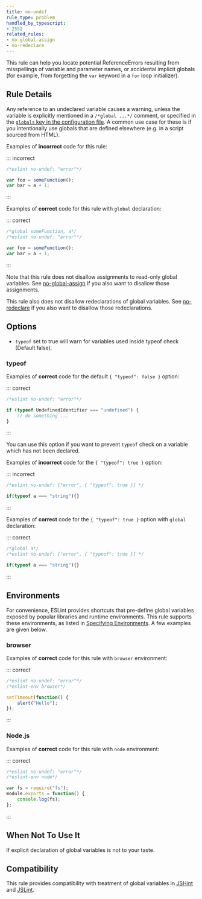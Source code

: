 ```yaml
---
title: no-undef
rule_type: problem
handled_by_typescript:
- 2552
related_rules:
- no-global-assign
- no-redeclare
---
```




This rule can help you locate potential ReferenceErrors resulting from misspellings of variable and parameter names, or accidental implicit globals (for example, from forgetting the `var` keyword in a `for` loop initializer).

## Rule Details

Any reference to an undeclared variable causes a warning, unless the variable is explicitly mentioned in a `/*global ...*/` comment, or specified in the [`globals` key in the configuration file](../use/configure/language-options#using-configuration-files-1). A common use case for these is if you intentionally use globals that are defined elsewhere (e.g. in a script sourced from HTML).

Examples of **incorrect** code for this rule:

::: incorrect

```js
/*eslint no-undef: "error"*/

var foo = someFunction();
var bar = a + 1;
```

:::

Examples of **correct** code for this rule with `global` declaration:

::: correct

```js
/*global someFunction, a*/
/*eslint no-undef: "error"*/

var foo = someFunction();
var bar = a + 1;
```

:::

Note that this rule does not disallow assignments to read-only global variables.
See [no-global-assign](no-global-assign) if you also want to disallow those assignments.

This rule also does not disallow redeclarations of global variables.
See [no-redeclare](no-redeclare) if you also want to disallow those redeclarations.

## Options

* `typeof` set to true will warn for variables used inside typeof check (Default false).

### typeof

Examples of **correct** code for the default `{ "typeof": false }` option:

::: correct

```js
/*eslint no-undef: "error"*/

if (typeof UndefinedIdentifier === "undefined") {
    // do something ...
}
```

:::

You can use this option if you want to prevent `typeof` check on a variable which has not been declared.

Examples of **incorrect** code for the `{ "typeof": true }` option:

::: incorrect

```js
/*eslint no-undef: ["error", { "typeof": true }] */

if(typeof a === "string"){}
```

:::

Examples of **correct** code for the `{ "typeof": true }` option with `global` declaration:

::: correct

```js
/*global a*/
/*eslint no-undef: ["error", { "typeof": true }] */

if(typeof a === "string"){}
```

:::

## Environments

For convenience, ESLint provides shortcuts that pre-define global variables exposed by popular libraries and runtime environments. This rule supports these environments, as listed in [Specifying Environments](../use/configure/language-options#specifying-environments).  A few examples are given below.

### browser

Examples of **correct** code for this rule with `browser` environment:

::: correct

```js
/*eslint no-undef: "error"*/
/*eslint-env browser*/

setTimeout(function() {
    alert("Hello");
});
```

:::

### Node.js

Examples of **correct** code for this rule with `node` environment:

::: correct

```js
/*eslint no-undef: "error"*/
/*eslint-env node*/

var fs = require("fs");
module.exports = function() {
    console.log(fs);
};
```

:::

## When Not To Use It

If explicit declaration of global variables is not to your taste.

## Compatibility

This rule provides compatibility with treatment of global variables in [JSHint](http://jshint.com/) and [JSLint](http://www.jslint.com).
